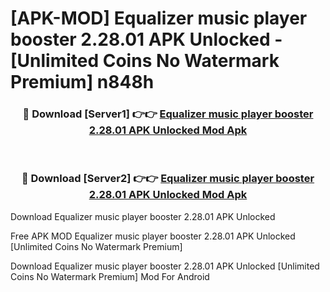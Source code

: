 # [APK-MOD] Equalizer music player booster 2.28.01 APK Unlocked - [Unlimited Coins No Watermark Premium] n848h



<div align="center">
<h3>🔴 Download [Server1] 👉👉 <a href="https://momento.my/?title=Equalizer_music_player_booster_2.28.01_APK_Unlocked">Equalizer music player booster 2.28.01 APK Unlocked Mod Apk</a></h3><br>

<h3>🔴 Download [Server2] 👉👉 <a href="https://momento.my/?title=Equalizer_music_player_booster_2.28.01_APK_Unlocked">Equalizer music player booster 2.28.01 APK Unlocked Mod Apk</a></h3>
</div>



Download Equalizer music player booster 2.28.01 APK Unlocked 

Free APK MOD Equalizer music player booster 2.28.01 APK Unlocked [Unlimited Coins No Watermark Premium]

Download Equalizer music player booster 2.28.01 APK Unlocked [Unlimited Coins No Watermark Premium] Mod For Android
